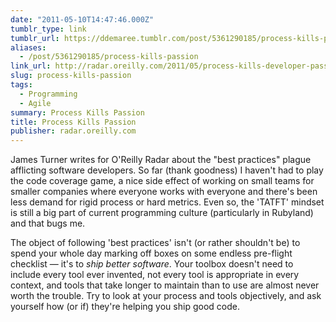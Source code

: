 ```yaml
---
date: "2011-05-10T14:47:46.000Z"
tumblr_type: link
tumblr_url: https://ddemaree.tumblr.com/post/5361290185/process-kills-passion
aliases:
  - /post/5361290185/process-kills-passion
link_url: http://radar.oreilly.com/2011/05/process-kills-developer-passion.html
slug: process-kills-passion
tags:
  - Programming
  - Agile
summary: Process Kills Passion
title: Process Kills Passion
publisher: radar.oreilly.com
---
```


James Turner writes for O'Reilly Radar about the "best practices" plague afflicting software developers. So far (thank goodness) I haven't had to play the code coverage game, a nice side effect of working on small teams for smaller companies where everyone works with everyone and there's been less demand for rigid process or hard metrics. Even so, the 'TATFT' mindset is still a big part of current programming culture (particularly in Rubyland) and that bugs me.

The object of following 'best practices' isn't (or rather shouldn't be) to spend your whole day marking off boxes on some endless pre-flight checklist — it's to _ship better software_. Your toolbox doesn't need to include every tool ever invented, not every tool is appropriate in every context, and tools that take longer to maintain than to use are almost never worth the trouble. Try to look at your process and tools objectively, and ask yourself how (or if) they're helping you ship good code.
